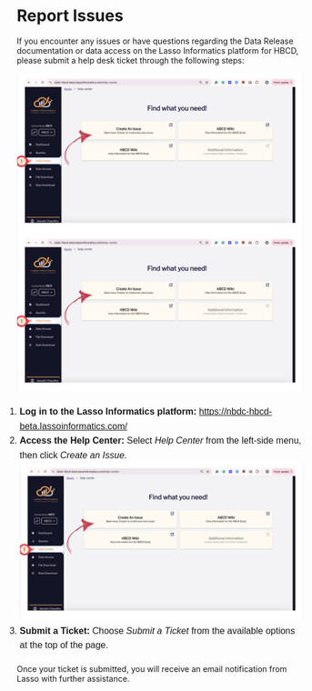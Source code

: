 # Report Issues

If you encounter any issues or have questions regarding the Data Release documentation or data access on the Lasso Informatics platform for HBCD, please submit a help desk ticket through the following steps:

![](images/reportissue_1.png)
<img src="images/reportissue_1.png">

<ol style="font-family: Arial, sans-serif; font-size: 16px; line-height: 1.6; margin: 20px 0; padding-left: 5px;">
  <li>
    <strong>Log in to the Lasso Informatics platform:</strong> 
    <a href="https://nbdc-hbcd-beta.lassoinformatics.com/" target="_blank">https://nbdc-hbcd-beta.lassoinformatics.com/</a>
  </li>
  <li>
    <strong>Access the Help Center:</strong> Select <em>Help Center</em> from the left-side menu, then click <em>Create an Issue</em>.
<img src="images/reportissue_1.png" alt="temp">
  </li>
  <li>
    <strong>Submit a Ticket:</strong> Choose <em>Submit a Ticket</em> from the available options at the top of the page.
  </li>
</ol>

Once your ticket is submitted, you will receive an email notification from Lasso with further assistance.



